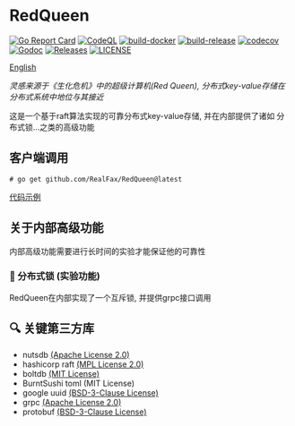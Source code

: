 # RedQueen

[![Go Report Card](https://goreportcard.com/badge/github.com/RealFax/RedQueen)](https://goreportcard.com/report/github.com/RealFax/RedQueen)
[![CodeQL](https://github.com/RealFax/RedQueen/actions/workflows/codeql.yml/badge.svg)](https://github.com/RealFax/RedQueen/actions/workflows/codeql.yml)
[![build-docker](https://github.com/RealFax/RedQueen/actions/workflows/build-docker.yml/badge.svg)](https://github.com/RealFax/RedQueen/actions/workflows/build-docker.yml)
[![build-release](https://github.com/RealFax/RedQueen/actions/workflows/build-release.yml/badge.svg)](https://github.com/RealFax/RedQueen/actions/workflows/build-release.yml)
[![codecov](https://codecov.io/gh/RealFax/RedQueen/branch/master/graph/badge.svg?token=4JL6XDU245)](https://codecov.io/gh/RealFax/RedQueen)
[![Godoc](http://img.shields.io/badge/go-documentation-blue.svg?style=flat-square)](https://godoc.org/github.com/RealFax/RedQueen)
[![Releases](https://img.shields.io/github/release/RealFax/RedQueen/all.svg?style=flat-square)](https://github.com/RealFax/RedQueen/releases)
[![LICENSE](https://img.shields.io/github/license/RealFax/RedQueen.svg?style=flat-square)](https://github.com/RealFax/RedQueen/blob/master/LICENSE)

[English](./README.md)

_灵感来源于《生化危机》中的超级计算机(Red Queen), 分布式key-value存储在分布式系统中地位与其接近_

这是一个基于raft算法实现的可靠分布式key-value存储, 并在内部提供了诸如 分布式锁...之类的高级功能

## 客户端调用
`# go get github.com/RealFax/RedQueen@latest`

[代码示例](https://github.com/RealFax/RedQueen/tree/master/client/example)

## 关于内部高级功能
内部高级功能需要进行长时间的实验才能保证他的可靠性

### 🧪 分布式锁 (实验功能)
RedQueen在内部实现了一个互斥锁, 并提供grpc接口调用

## 🔍 关键第三方库
- nutsdb [(Apache License 2.0)](https://github.com/nutsdb/nutsdb/blob/master/LICENSE)
- hashicorp raft [(MPL License 2.0)](https://github.com/hashicorp/raft/blob/main/LICENSE)
- boltdb [(MIT License)](https://github.com/boltdb/bolt/blob/master/LICENSE)
- BurntSushi toml (MIT License)
- google uuid [(BSD-3-Clause License)](https://github.com/google/uuid/blob/master/LICENSE)
- grpc [(Apache License 2.0)](https://github.com/grpc/grpc-go/blob/master/LICENSE)
- protobuf [(BSD-3-Clause License)](https://github.com/protocolbuffers/protobuf-go/blob/master/LICENSE)
